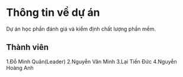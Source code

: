 # Thông tin về dự án
Dự án học phần đánh giá và kiểm định chất lượng phần mềm.

## Thành viên
1.Đỗ Minh Quân(Leader)<space><space>
2.Nguyễn Văn Minh
3.Lại Tiến Đức
4.Nguyễn Hoàng Anh
